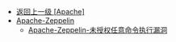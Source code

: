 - [返回上一级 [Apache]](/3、Web容器漏洞/Apache)
- [Apache-Zeppelin](/3、Web容器漏洞/Apache/Apache-Zeppelin/)
  - [Apache-Zeppelin-未授权任意命令执行漏洞](/3、Web容器漏洞/Apache/Apache-Zeppelin/Apache-Zeppelin-未授权任意命令执行漏洞.md)
